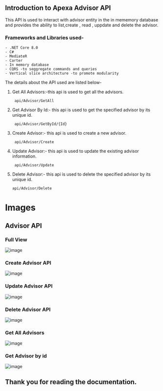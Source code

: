 ## Introduction to Apexa Advisor API

This API is used  to interact with advisor entity in the in mememory database and provides the ability to list,create , read , uppdate and delete the advisor.

### Frameworks and Libraries used-

    - .NET Core 8.0
    - C#
    - MediateR
    - Carter
    - In memory database
    - CQRS -to seggregate commands and queries
    - Vertical slice architecture -to promote modularity
 
The details about the API used are listed below-

1. Get All Advisors:-this api is used to get all the advisors.

        api/Advisor/GetAll

2. Get Advisor By Id:- this api is used to get the specified advisor by its unique id.

        api/Advisor/GetById/{Id}

3. Create Advisor:- this api is used to create a new advisor.

        api/Advisor/Create

4. Update Advisor:- this api is used to update the existing advisor information.
   
        api/Advisor/Update

 5. Delete Advisor:- this api is used to delete the specified advisor by its unique id.
   
        api/Advisor/Delete
  

# Images

## Advisor API
### Full View
![image](https://github.com/user-attachments/assets/b4022b60-ac02-496b-94f1-f12910bb68a9)

### Create Advisor API

![image](https://github.com/user-attachments/assets/1dd7c64e-ccc6-4e8e-873d-7a2a4208272b)


### Update Advisor API
![image](https://github.com/user-attachments/assets/9abb4b37-1575-424b-948f-4e9a973cea0d)


### Delete Advisor API
![image](https://github.com/user-attachments/assets/ce915415-1553-4036-b08f-a8fd07570814)


### Get All Advisors
![image](https://github.com/user-attachments/assets/4341df15-ddc6-436a-96b7-43480218e087)


### Get Advisor by id
![image](https://github.com/user-attachments/assets/28d3f97a-a176-4561-a234-eaf282ddc665)


## Thank you for reading the documentation.
